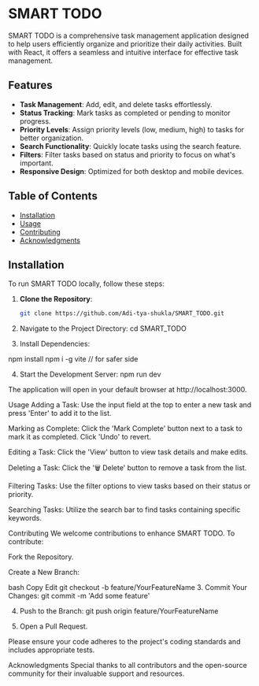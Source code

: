 
# SMART TODO

SMART TODO is a comprehensive task management application designed to help users efficiently organize and prioritize their daily activities. Built with React, it offers a seamless and intuitive interface for effective task management.

## Features

- **Task Management**: Add, edit, and delete tasks effortlessly.
- **Status Tracking**: Mark tasks as completed or pending to monitor progress.
- **Priority Levels**: Assign priority levels (low, medium, high) to tasks for better organization.
- **Search Functionality**: Quickly locate tasks using the search feature.
- **Filters**: Filter tasks based on status and priority to focus on what's important.
- **Responsive Design**: Optimized for both desktop and mobile devices.

## Table of Contents

- [Installation](#installation)
- [Usage](#usage)
- [Contributing](#contributing)
- [Acknowledgments](#acknowledgments)

## Installation

To run SMART TODO locally, follow these steps:

1. **Clone the Repository**:
   ```bash
   git clone https://github.com/Adi-tya-shukla/SMART_TODO.git


2. Navigate to the Project Directory:
cd SMART_TODO

3. Install Dependencies:

npm install
npm i -g vite // for safer side

4. Start the Development Server:
npm run dev


The application will open in your default browser at http://localhost:3000.

Usage
Adding a Task: Use the input field at the top to enter a new task and press 'Enter' to add it to the list.​

Marking as Complete: Click the 'Mark Complete' button next to a task to mark it as completed. Click 'Undo' to revert.​

Editing a Task: Click the 'View' button to view task details and make edits.​

Deleting a Task: Click the '🗑 Delete' button to remove a task from the list.​

Filtering Tasks: Use the filter options to view tasks based on their status or priority.​

Searching Tasks: Utilize the search bar to find tasks containing specific keywords.​

Contributing
We welcome contributions to enhance SMART TODO. To contribute:​

Fork the Repository.

Create a New Branch:

bash
Copy
Edit
git checkout -b feature/YourFeatureName
3. Commit Your Changes:
git commit -m 'Add some feature'

4. Push to the Branch:
git push origin feature/YourFeatureName


6. Open a Pull Request.

Please ensure your code adheres to the project's coding standards and includes appropriate tests.​

Acknowledgments
Special thanks to all contributors and the open-source community for their invaluable support and resources.​

